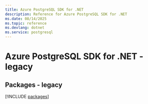 ```yaml
---
title: Azure PostgreSQL SDK for .NET
description: Reference for Azure PostgreSQL SDK for .NET
ms.date: 08/14/2025
ms.topic: reference
ms.devlang: dotnet
ms.service: postgresql
---
```

# Azure PostgreSQL SDK for .NET - legacy
## Packages - legacy
[!INCLUDE [packages](postgresql-index.md)]
